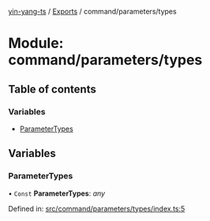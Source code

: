 [yin-yang-ts](../README.md) / [Exports](../modules.md) / command/parameters/types

# Module: command/parameters/types

## Table of contents

### Variables

- [ParameterTypes](command_parameters_types.md#parametertypes)

## Variables

### ParameterTypes

• `Const` **ParameterTypes**: *any*

Defined in: [src/command/parameters/types/index.ts:5](https://github.com/DetroitWhiskey136/ying-yang-ts/blob/17c6b1a/src/command/parameters/types/index.ts#L5)
